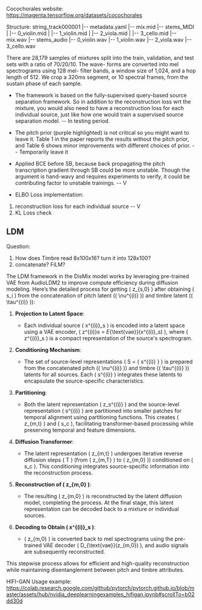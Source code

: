 Cocochorales website:
https://magenta.tensorflow.org/datasets/cocochorales

Structure:
string_track000001
   |-- metadata.yaml
   |-- mix.mid
   |-- stems_MIDI
   |    |-- 0_violin.mid
   |    |-- 1_violin.mid
   |    |-- 2_viola.mid
   |    |-- 3_cello.mid 
   |-- mix.wav
   |-- stems_audio
        |-- 0_violin.wav
        |-- 1_violin.wav
        |-- 2_viola.wav
        |-- 3_cello.wav 

There are 28,179 samples of mixtures split into the train, validation, and test sets with a ratio of 70/20/10. The wave- forms are converted into mel spectrograms using 128 mel- filter bands, a window size of 1,024, and a hop length of 512. We crop a 320ms segment, or 10 spectral frames, from the sustain phase of each sample.


- The framework is based on the fully-supervised query-based source separation framework. So in addition to the reconstruction loss wrt the mixture, you would also need to have a reconstruction loss for each individual source, just like how one would train a supervised source separation model. -- In testing period.

- The pitch prior (purple highlighted) is not critical so you might want to leave it. Table 1 in the paper reports the results without the pitch prior, and Table 6 shows minor improvements with different choices of prior. -- Temporarily leave it

- Applied BCE before SB, because back propagating the pitch transcription gradient through SB could be more unstable. Though the argument is hand-wavy and requires experiments to verify, it could be contributing factor to unstable trainings. -- V


- ELBO Loss implementation: 
1. reconstruction loss for each individual source -- V
2. KL Loss check


## LDM
Question:
1. How does Timbre read 8x100x16? turn it into 128x100?
2. concatenate? FiLM?


The LDM framework in the DisMix model works by leveraging pre-trained VAE from AudioLDM2 to improve compute efficiency during diffusion modeling. Here’s the detailed process for getting \( z_{s,0} \) after obtaining \( s_i \) from the concatenation of pitch latent (\( \nu^{(i)} \)) and timbre latent (\( \tau^{(i)} \)):

1. **Projection to Latent Space**:
   - Each individual source \( x^{(i)}_s \) is encoded into a latent space using a VAE encoder, \( z^{(i)}_s = E_{\text{vae}}(x^{(i)}_s) \), where \( z^{(i)}_s \) is a compact representation of the source's spectrogram.

2. **Conditioning Mechanism**:
   - The set of source-level representations \( S = \{ s^{(i)} \} \) is prepared from the concatenated pitch (\( \nu^{(i)} \)) and timbre (\( \tau^{(i)} \)) latents for all sources. Each \( s^{(i)} \) integrates these latents to encapsulate the source-specific characteristics.

3. **Partitioning**:
   - Both the latent representation \( z_s^{(i)} \) and the source-level representation \( s^{(i)} \) are partitioned into smaller patches for temporal alignment using partitioning functions. This creates \( z_{m,t} \) and \( s_c \), facilitating transformer-based processing while preserving temporal and feature dimensions.

4. **Diffusion Transformer**:
   - The latent representation \( z_{m,t} \) undergoes iterative reverse diffusion steps \( T \) (from \( z_{m,T} \) to \( z_{m,0} \)) conditioned on \( s_c \). This conditioning integrates source-specific information into the reconstruction process.

5. **Reconstruction of \( z_{m,0} \)**:
   - The resulting \( z_{m,0} \) is reconstructed by the latent diffusion model, completing the process. At the final stage, this latent representation can be decoded back to a mixture or individual sources.

6. **Decoding to Obtain \( x^{(i)}_s \)**:
   - \( z_{m,0} \) is converted back to mel spectrograms using the pre-trained VAE decoder \( D_{\text{vae}}(z_{m,0}) \), and audio signals are subsequently reconstructed.

This stepwise process allows for efficient and high-quality reconstruction while maintaining disentanglement between pitch and timbre attributes.


HIFI-GAN Usage example:
https://colab.research.google.com/github/pytorch/pytorch.github.io/blob/master/assets/hub/nvidia_deeplearningexamples_hifigan.ipynb#scrollTo=b02dd30d
